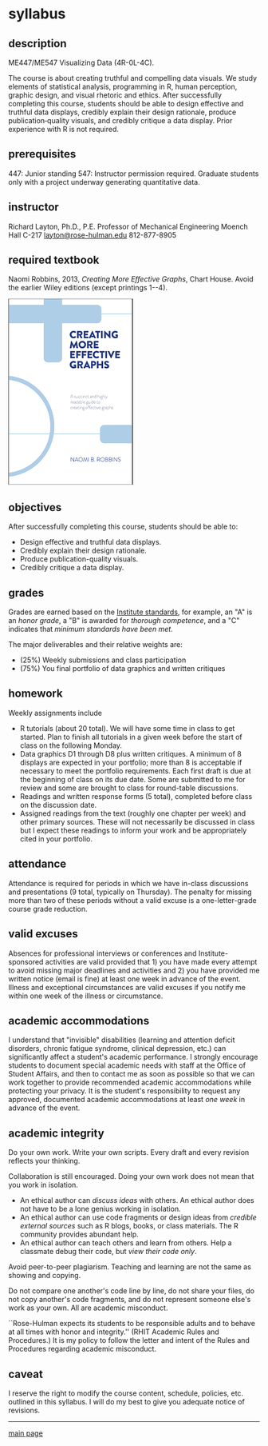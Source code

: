 
syllabus
========

description
-----------

ME447/ME547 Visualizing Data (4R-0L-4C).

The course is about creating truthful and compelling data visuals. We study elements of statistical analysis, programming in R, human perception, graphic design, and visual rhetoric and ethics. After successfully completing this course, students should be able to design effective and truthful data displays, credibly explain their design rationale, produce publication‐quality visuals, and credibly critique a data display. Prior experience with R is not required.

prerequisites
-------------

447: Junior standing
547: Instructor permission required. Graduate students only with a project underway generating quantitative data.

instructor
----------

Richard Layton, Ph.D., P.E.
Professor of Mechanical Engineering
Moench Hall C-217
<layton@rose-hulman.edu>
812-877-8905

required textbook
-----------------

Naomi Robbins, 2013, *Creating More Effective Graphs*, Chart House. Avoid the earlier Wiley editions (except printings 1--4).

![](../resources/images/CMEGv3.png)

objectives
----------

After successfully completing this course, students should be able to:

-   Design effective and truthful data displays.
-   Credibly explain their design rationale.
-   Produce publication-quality visuals.
-   Credibly critique a data display.

grades
------

Grades are earned based on the [Institute standards](http://www.rose-hulman.edu/campus-life/student-services/registrar/rules-and-procedures/grades.html), for example, an "A" is an *honor grade*, a "B" is awarded for *thorough competence*, and a "C" indicates that *minimum standards have been met*.

The major deliverables and their relative weights are:

-   (25%) Weekly submissions and class participation
-   (75%) You final portfolio of data graphics and written critiques

homework
--------

Weekly assignments include

-   R tutorials (about 20 total). We will have some time in class to get started. Plan to finish all tutorials in a given week before the start of class on the following Monday.
-   Data graphics D1 through D8 plus written critiques. A minimum of 8 displays are expected in your portfolio; more than 8 is acceptable if necessary to meet the portfolio requirements. Each first draft is due at the beginning of class on its due date. Some are submitted to me for review and some are brought to class for round-table discussions.
-   Readings and written response forms (5 total), completed before class on the discussion date.
-   Assigned readings from the text (roughly one chapter per week) and other primary sources. These will not necessarily be discussed in class but I expect these readings to inform your work and be appropriately cited in your portfolio.

attendance
----------

Attendance is required for periods in which we have in-class discussions and presentations (9 total, typically on Thursday). The penalty for missing more than two of these periods without a valid excuse is a one-letter-grade course grade reduction.

valid excuses
-------------

Absences for professional interviews or conferences and Institute-sponsored activities are valid provided that 1) you have made every attempt to avoid missing major deadlines and activities and 2) you have provided me written notice (email is fine) at least one week in advance of the event. Illness and exceptional circumstances are valid excuses if you notify me within one week of the illness or circumstance.

academic accommodations
-----------------------

I understand that "invisible" disabilities (learning and attention deficit disorders, chronic fatigue syndrome, clinical depression, etc.) can significantly affect a student's academic performance. I strongly encourage students to document special academic needs with staff at the Office of Student Affairs, and then to contact me as soon as possible so that we can work together to provide recommended academic accommodations while protecting your privacy. It is the student's responsibility to request any approved, documented academic accommodations at least *one week* in advance of the event.

academic integrity
------------------

Do your own work. Write your own scripts. Every draft and every revision reflects your thinking.

Collaboration is still encouraged. Doing your own work does not mean that you work in isolation.

-   An ethical author can *discuss ideas* with others. An ethical author does not have to be a lone genius working in isolation.
-   An ethical author can use code fragments or design ideas from *credible external sources* such as R blogs, books, or class materials. The R community provides abundant help.
-   An ethical author can teach others and learn from others. Help a classmate debug their code, but *view their code only*.

Avoid peer-to-peer plagiarism. Teaching and learning are not the same as showing and copying.

Do not compare one another's code line by line, do not share your files, do not copy another's code fragments, and do not represent someone else's work as your own. All are academic misconduct.

\`\`Rose-Hulman expects its students to be responsible adults and to behave at all times with honor and integrity.'' (RHIT Academic Rules and Procedures.) It is my policy to follow the letter and intent of the Rules and Procedures regarding academic misconduct.

caveat
------

I reserve the right to modify the course content, schedule, policies, etc. outlined in this syllabus. I will do my best to give you adequate notice of revisions.

------------------------------------------------------------------------

[main page](../README.md)
